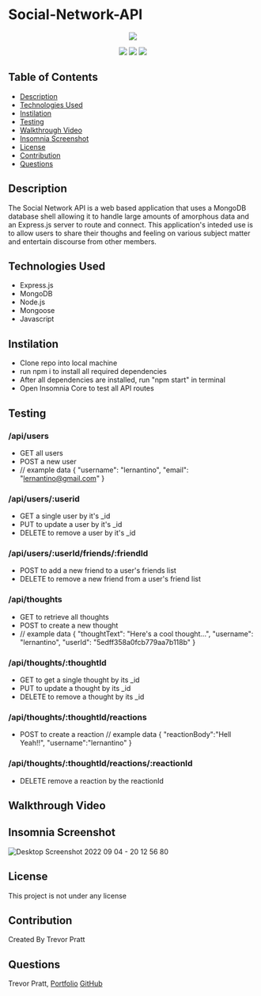 # Social-Network-API  
<p align="center">
    <img src="https://img.shields.io/github/repo-size/tpratt57/e-commerce-back-end-OMR" />
<p align="center">
    <img src="https://img.shields.io/badge/MongoDB-4EA94B?style=for-the-badge&logo=mongodb&logoColor=white" />
    <img src="https://img.shields.io/badge/Javascript-yellow" />
    <img src="https://img.shields.io/badge/express-orange" />
</p>  




## Table of Contents
- [Description](#description)
- [Technologies Used](#technologies-used)
- [Instilation](#Instilation)
- [Testing](#Testing)
- [Walkthrough Video](#walkthrough-video)
- [Insomnia Screenshot](#insomnia-screenshot)
- [License](#License)
- [Contribution](#Contribution)
- [Questions](#Questions)


## Description  
The Social Network API is a web based application that uses a MongoDB database shell allowing it to handle large amounts of amorphous data and an Express.js server to route and connect. This application's inteded use is to allow users to share their thoughs and feeling on various subject matter and entertain discourse from other members.  

## Technologies Used  
* Express.js
* MongoDB
* Node.js
* Mongoose
* Javascript

## Instilation  
* Clone repo into local machine
* run npm i to install all required dependencies
* After all dependencies are installed, run "npm start" in terminal
* Open Insomnia Core to test all API routes  

## Testing  
### /api/users
* GET all users
* POST a new user
* // example data
{
    "username": "lernantino",
    "email": "lernantino@gmail.com"
}  


### /api/users/:userid
* GET a single user by it's _id
* PUT to update a user by it's _id
* DELETE to remove a user by it's _id

### /api/users/:userId/friends/:friendId
* POST to add a new friend to a user's friends list
* DELETE to remove a new friend from a user's friend list

### /api/thoughts
* GET to retrieve all thoughts
* POST to create a new thought
* // example data
{
"thoughtText": "Here's a cool thought...",
"username": "lernantino",
"userId": "5edff358a0fcb779aa7b118b"
}

### /api/thoughts/:thoughtId
* GET to get a single thought by its _id
* PUT to update a thought by its _id
* DELETE to remove a thought by its _id

### /api/thoughts/:thoughtId/reactions
* POST to create a reaction
// example data
{
"reactionBody":"Hell Yeah!!",
"username":"lernantino"
}

### /api/thoughts/:thoughtId/reactions/:reactionId
* DELETE remove a reaction by the reactionId

## Walkthrough Video  

## Insomnia Screenshot  
![Desktop Screenshot 2022 09 04 - 20 12 56 80](https://user-images.githubusercontent.com/104174101/188342067-810e7cb4-1440-451b-88b8-f39afb561291.png)


## License 
This project is not under any license 

## Contribution 
Created By Trevor Pratt

## Questions 
Trevor Pratt, [Portfolio](https://tpratt57.github.io/Challenge-2-/)
[GitHub](https://github.com/tpratt57)
